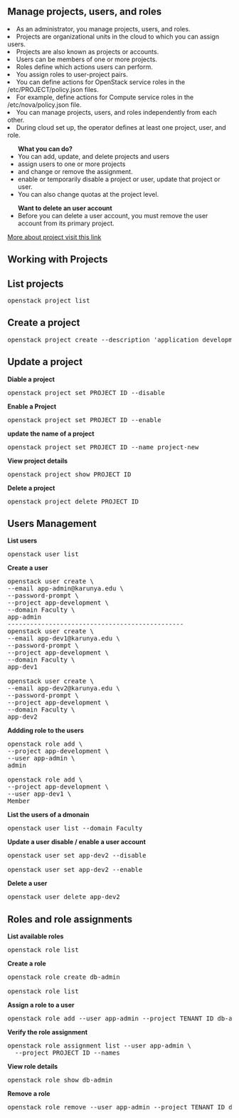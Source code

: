 Manage projects, users, and roles
--------------------------------------
<li>As an administrator, you manage projects, users, and roles. </li>
<li>Projects are organizational units in the cloud to which you can assign users.</li>
<li>Projects are also known as projects or accounts. 
<li>Users can be members of one or more projects.</li>
<li>Roles define which actions users can perform.</li>
<li>You assign roles to user-project pairs.</li>

<li>You can define actions for OpenStack service roles in the /etc/PROJECT/policy.json files.</li>
<li>For example, define actions for Compute service roles in the /etc/nova/policy.json file.</li>

<li>You can manage projects, users, and roles independently from each other.</li>

<li>During cloud set up, the operator defines at least one project, user, and role.</li>
<ul>
<b>What you can do?</b>
<li>You can add, update, and delete projects and users</li> 
<li>assign users to one or more projects</li>
<li>and change or remove the assignment.</li>
<li>enable or temporarily disable a project or user, update that project or user.</li>
<li>You can also change quotas at the project level.</li>
</ul>
<ul>
<b>Want to delete an user account</b>
  <li>Before you can delete a user account, you must remove the user account from its primary project.</li>
</uL>
<a href="https://docs.openstack.org/keystone/pike/admin/cli-manage-projects-users-and-roles.html">More about project visit this link</a>

Working with Projects
--------------------------
List projects
-------------
<pre>
openstack project list
</pre>
Create a project
-------------------
<pre>
openstack project create --description 'application development' --domain Faculty app-development
</pre>
Update a project
----------------
<b>Diable a project</b>
<pre>
openstack project set PROJECT_ID --disable
</pre>
<b>Enable a Project</b>
<pre>
openstack project set PROJECT_ID --enable
</pre>
<b>update the name of a project</b>
<pre>
openstack project set PROJECT_ID --name project-new
</pre>
<b>View project details</b>
<pre>
openstack project show PROJECT_ID
</pre>
<b>Delete a project</b>
<pre>
openstack project delete PROJECT_ID
</pre>
Users Management
-------------------------
<b>List users</b>
<pre>
openstack user list
</pre>

<b>Create a user</b>
<pre>
openstack user create \
--email app-admin@karunya.edu \
--password-prompt \
--project app-development \
--domain Faculty \
app-admin
-----------------------------------------------
openstack user create \
--email app-dev1@karunya.edu \
--password-prompt \
--project app-development \
--domain Faculty \
app-dev1

openstack user create \
--email app-dev2@karunya.edu \
--password-prompt \
--project app-development \
--domain Faculty \
app-dev2
</pre>

<b>Addding role to the users</b>
<pre>
openstack role add \
--project app-development \
--user app-admin \
admin

openstack role add \
--project app-development \
--user app-dev1 \
Member
</pre>

<b>List the users of a dmonain </b>
<pre>
openstack user list --domain Faculty
</pre>

<b>Update a user</b>
<b>disable / enable a user account</b>
<pre>
openstack user set app-dev2 --disable

openstack user set app-dev2 --enable
</pre>

<b>Delete a user</b>
<pre>
openstack user delete app-dev2
</pre>

Roles and role assignments
-------------------------------
<b>List available roles</b>
<pre>
openstack role list
</pre>

<b>Create a role</b>
<pre>
openstack role create db-admin

openstack role list
</pre>

<b>Assign a role to a user</b>
<pre>
openstack role add --user app-admin --project TENANT_ID db-admin
</pre>

<b>Verify the role assignment</b>
<pre>
openstack role assignment list --user app-admin \
  --project PROJECT_ID --names
</pre>

<b>View role details</b>
<pre>
openstack role show db-admin
</pre>

<b>Remove a role</b>
<pre>
openstack role remove --user app-admin --project TENANT_ID db-admin
</pre>

